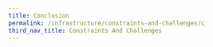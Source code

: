```yaml
---
title: Conclusion
permalink: /infrastructure/constraints-and-challenges/c
third_nav_title: Constraints And Challenges
---
```

